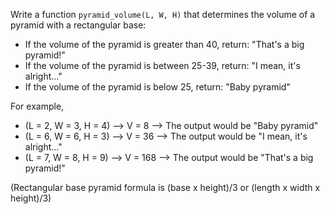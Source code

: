 
Write a function `pyramid_volume(L, W, H)` that determines the volume of a pyramid with a rectangular base:

- If the volume of the pyramid is greater than 40, return: "That's a big pyramid!"
- If the volume of the pyramid is between 25-39, return: "I mean, it's alright..."
- If the volume of the pyramid is below 25, return: "Baby pyramid"

For example, 
- (L = 2, W = 3, H = 4) --> V = 8 --> The output would be "Baby pyramid"
- (L = 6, W = 6, H = 3) --> V = 36 --> The output would be "I mean, it's alright..."
- (L = 7, W = 8, H = 9) --> V = 168 --> The output would be "That's a big pyramid!"


(Rectangular base pyramid formula is (base x height)/3 or (length x width x height)/3)
